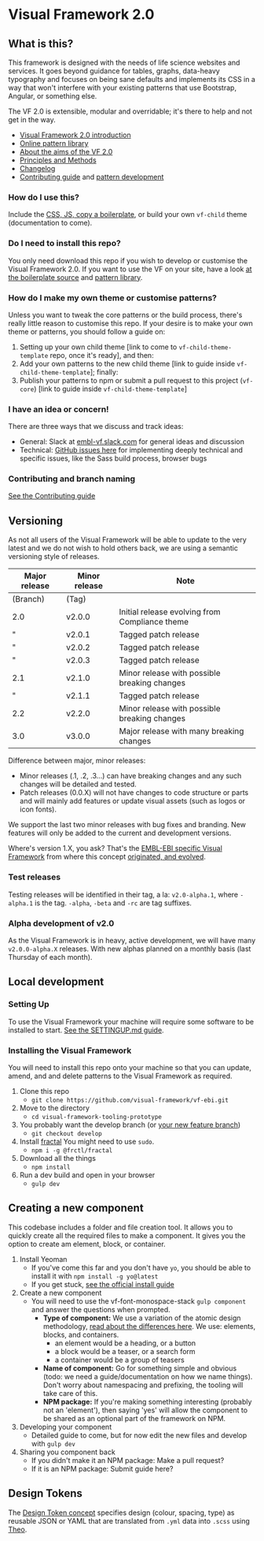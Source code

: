# Visual Framework 2.0

## What is this?

This framework is designed with the needs of life science websites and services. It goes beyond guidance for tables, graphs, data-heavy typography and focuses on being sane defaults and implements its CSS in a way that won't interfere with your existing patterns that use Bootstrap, Angular, or something else.

The VF 2.0 is extensible, modular and overridable; it's there to help and not get in the way.

- [Visual Framework 2.0 introduction](https://dev.beta.embl.org/guidelines/visual-framework/)
- [Online pattern library](https://dev.beta.embl.org/guidelines/visual-framework/dev-docs)
- [About the aims of the VF 2.0](https://blogs.embl.org/communications/2018/09/12/faster-scientific-websites-through-reusability/)
- [Principles and Methods](https://dev.beta.embl.org/guidelines/visual-framework/principles-methods/)
- [Changelog](https://dev.beta.embl.org/guidelines/visual-framework/dev-docs/docs/changelog.html)
- [Contributing guide](https://github.com/visual-framework/vf-core/blob/develop/CONTRIBUTING.md) and [pattern development](https://dev.beta.embl.org/guidelines/visual-framework/dev-docs/docs/guidelines.html)

### How do I use this?

Include the [CSS, JS, copy a boilerplate](https://dev.beta.embl.org/guidelines/visual-framework/analytics/), or build your own `vf-child` theme (documentation to come).

### Do I need to install this repo?

You only need download this repo if you wish to develop or customise the Visual Framework 2.0. If you want to use the VF on your site, have a look [at the boilerplate source](https://dev.beta.embl.org/guidelines/visual-framework/dev-docs/components/render/vf-boilerplate-page.html) and [pattern library](https://dev.beta.embl.org/guidelines/visual-framework/dev-docs/).

### How do I make my own theme or customise patterns?

<a id="childtheme"></a>Unless you want to tweak the core patterns or the build process, there's really little reason to customise this repo. If your desire is to make your own theme or patterns, you should follow a guide on:

1. Setting up your own child theme [link to come to `vf-child-theme-template` repo, once it's ready], and then:
2. Add your own patterns to the new child theme [link to guide inside `vf-child-theme-template`]; finally:
3. Publish your patterns to npm or submit a pull request to this project (`vf-core`) [link to guide inside `vf-child-theme-template`]

### I have an idea or concern!

There are three ways that we discuss and track ideas:

- General: Slack at [embl-vf.slack.com](https://embl-vf.slack.com/messages) for general ideas and discussion
- Technical: [GitHub issues here](https://github.com/visual-framework/vf-ebi/issues) for implementing deeply technical and specific issues, like the Sass build process, browser bugs

### Contributing and branch naming

[See the Contributing guide](https://github.com/visual-framework/vf-core/blob/develop/CONTRIBUTING.md)

## Versioning

As not all users of the Visual Framework will be able to update to the very latest and we do not wish to hold others back, we are using a semantic versioning style of releases.

| Major release | Minor release | Note |
| ------------- | ------------- | ---- |
| (Branch)      | (Tag)         | |
| 2.0           | v2.0.0        | Initial release evolving from Compliance theme |
| "             | v2.0.1        | Tagged patch release |
| "             | v2.0.2        | Tagged patch release |
| "             | v2.0.3        | Tagged patch release |
| 2.1           | v2.1.0        | Minor release with possible breaking changes |
| "             | v2.1.1        | Tagged patch release |
| 2.2           | v2.2.0        | Minor release with possible breaking changes |
| 3.0           | v3.0.0        | Major release with many breaking changes|

Difference between major, minor releases:
- Minor releases (.1, .2, .3...) can have breaking changes and any such changes will be detailed and tested.
- Patch releases (0.0.X) will not have changes to code structure or parts and will mainly add features or update visual assets (such as logos or icon fonts).

We support the last two minor releases with bug fixes and branding. New features will only be added to the current and development versions.

Where's version 1.X, you ask? That's the [EMBL-EBI specific Visual Framework](https://github.com/ebiwd/EBI-Framework) from where this concept [originated, and evolved](https://blogs.embl.org/communications/2018/09/12/faster-scientific-websites-through-reusability/).

### Test releases
Testing releases will be identified in their tag, a la: `v2.0-alpha.1`, where `-alpha.1` is the tag. `-alpha`, `-beta` and `-rc` are tag suffixes.

### Alpha development of v2.0

As the Visual Framework is in heavy, active development, we will have many `v2.0.0-alpha.X` releases. With new alphas planned on a monthly basis (last Thursday of each month).

## Local development

### Setting Up

To use the Visual Framework your machine will require some software to be installed to start. [See the SETTINGUP.md guide](https://github.com/visual-framework/vf-core/blob/develop/SETTINGUP.md).

### Installing the Visual Framework

You will need to install this repo onto your machine so that you can update, amend, and and delete patterns to the Visual Framework as required.

1. Clone this repo
    - `git clone https://github.com/visual-framework/vf-ebi.git`
1. Move to the directory
    - `cd visual-framework-tooling-prototype`
1. You probably want the develop branch (or [your new feature branch](https://github.com/visual-framework/vf-core/blob/develop/CONTRIBUTING.md))
    - `git checkout develop`
1. Install [fractal](https://github.com/frctl/fractal) You might need to use `sudo`.
    - `npm i -g @frctl/fractal`
1. Download all the things
    - `npm install`
1. Run a dev build and open in your browser
    - `gulp dev`

## Creating a new component

This codebase includes a folder and file creation tool. It allows you to quickly create all the required files to make a component. It gives you the option to create am element, block, or container.

1. Install Yeoman
   - If you've come this far and you don't have `yo`, you should be able to install it with `npm install -g yo@latest`
   - If you get stuck, [see the official install guide](http://yeoman.io/codelab/setup.html)
2. Create a new component
   - You will need to use the vf-font-monospace-stack `gulp component` and answer the questions when prompted.
       - **Type of component:** We use a variation of the atomic design methodology, [read about the differences here](http://bradfrost.com/blog/post/atomic-web-design/#atoms). We use: elements, blocks, and containers.
           - an element would be a heading, or a button
           - a block would be a teaser, or a search form
           - a container would be a group of teasers
       - **Name of component:** Go for something simple and obvious (todo: we need a guide/documentation on how we name things). Don't worry about namespacing and prefixing, the tooling will take care of this.
       - **NPM package:** If you're making something interesting (probably not an 'element'), then saying 'yes' will allow the component to be shared as an optional part of the framework on NPM.
3. Developing your component
   - Detailed guide to come, but for now edit the new files and develop with `gulp dev`
4. Sharing you component back
   - If you didn't make it an NPM package: Make a pull request?
   - If it is an NPM package: Submit guide here?

## Design Tokens

The [Design Token concept](https://medium.com/eightshapes-llc/tokens-in-design-systems-25dd82d58421) specifies design (colour, spacing, type) as reusable JSON or YAML that are translated from `.yml` data into `.scss` using [Theo](https://github.com/salesforce-ux/theo#-theo).
